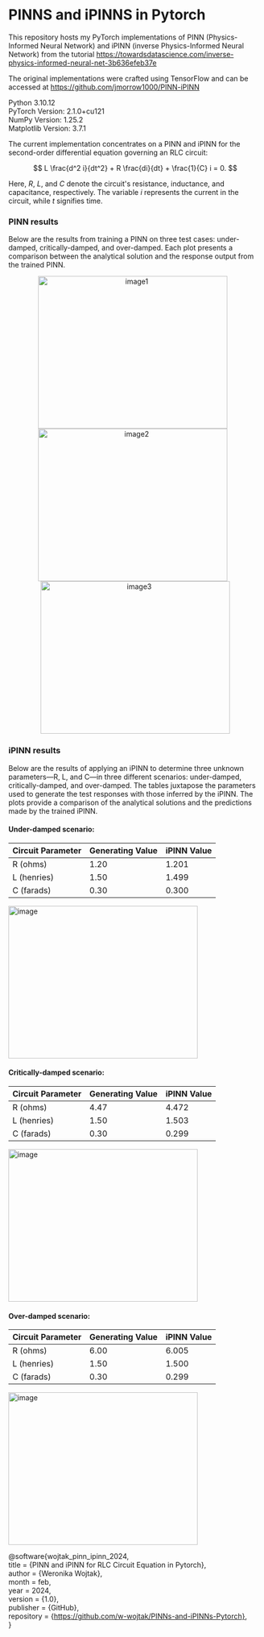 # PINNS and iPINNS in Pytorch

This repository hosts my PyTorch implementations of PINN (Physics-Informed Neural Network) and iPINN (inverse Physics-Informed Neural Network) from the tutorial https://towardsdatascience.com/inverse-physics-informed-neural-net-3b636efeb37e

The original implementations were crafted using TensorFlow and can be accessed at https://github.com/jmorrow1000/PINN-iPINN


Python 3.10.12  
PyTorch Version: 2.1.0+cu121  
NumPy Version: 1.25.2  
Matplotlib Version: 3.7.1  


The current implementation concentrates on a PINN and iPINN for the second-order differential equation governing an RLC circuit:

$$
L \frac{d^2 i}{dt^2} + R \frac{di}{dt} + \frac{1}{C} i = 0.
$$

Here, $R$, $L$, and $C$ denote the circuit's resistance, inductance, and capacitance, respectively. The variable $i$ represents the current in the circuit, while $t$ signifies time.


### PINN results

Below are the results from training a PINN on three test cases: under-damped, critically-damped, and over-damped. Each plot presents a comparison between the analytical solution and the response output from the trained PINN.

<p align="center">
  <img src="https://github.com/w-wojtak/PINNs-and-iPINNs-Pytorch/assets/19287772/6002ff45-ed3c-48c2-a740-062db158f1ac" alt="image1" width="376" height="303" style="margin-right: 10px;"/>
  <img src="https://github.com/w-wojtak/PINNs-and-iPINNs-Pytorch/assets/19287772/bf8f3145-a059-458f-9cfe-4bc7966718d9" alt="image2" width="376" height="303" style="margin-right: 10px;"/>
  <img src="https://github.com/w-wojtak/PINNs-and-iPINNs-Pytorch/assets/19287772/9677a15a-69a3-4a2c-9911-70638f0066a8" alt="image3" width="376" height="303"/>
</p>


### iPINN results

Below are the results of applying an iPINN to determine three unknown parameters—R, L, and C—in three different scenarios: under-damped, critically-damped, and over-damped. The tables juxtapose the parameters used to generate the test responses with those inferred by the iPINN. The plots provide a comparison of the analytical solutions and the predictions made by the trained iPINN.


#### Under-damped scenario:

| Circuit Parameter | Generating Value | iPINN Value |
|-------------------|------------------|-------------|
| R (ohms)          | 1.20             | 1.201        |
| L (henries)       | 1.50             | 1.499        |
| C (farads)        | 0.30             | 0.300        |

<img src="https://github.com/w-wojtak/PINNs-and-iPINNs-Pytorch/assets/19287772/157d8187-af26-4319-b010-0e02c28c7fc9" width="376" height="303" alt="image">


#### Critically-damped scenario:

| Circuit Parameter | Generating Value | iPINN Value |
|-------------------|------------------|-------------|
| R (ohms)          | 4.47             | 4.472        |
| L (henries)       | 1.50             | 1.503        |
| C (farads)        | 0.30             | 0.299        |

<img src="https://github.com/w-wojtak/PINNs-and-iPINNs-Pytorch/assets/19287772/25f651e7-ef24-42d0-8c13-0428cb2a5393" width="376" height="303" alt="image">


#### Over-damped scenario:

| Circuit Parameter | Generating Value | iPINN Value |
|-------------------|------------------|-------------|
| R (ohms)          | 6.00             | 6.005        |
| L (henries)       | 1.50             | 1.500        |
| C (farads)        | 0.30             | 0.299        |

<img src="https://github.com/w-wojtak/PINNs-and-iPINNs-Pytorch/assets/19287772/85ccbef5-7206-4ac7-a2c2-a16bb6402e74" width="376" height="303" alt="image">




@software{wojtak_pinn_ipinn_2024,  
title = {PINN and iPINN for RLC Circuit Equation in Pytorch},  
author = {Weronika Wojtak},  
month = feb,  
year = 2024,  
version = {1.0},  
publisher = {GitHub},  
repository = {https://github.com/w-wojtak/PINNs-and-iPINNs-Pytorch},  
}  
